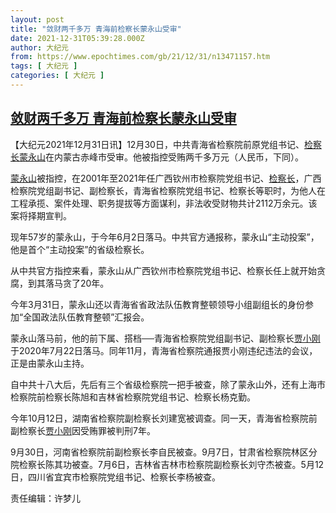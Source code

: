 ```yaml
---
layout: post
title: "敛财两千多万 青海前检察长蒙永山受审"
date: 2021-12-31T05:39:28.000Z
author: 大纪元
from: https://www.epochtimes.com/gb/21/12/31/n13471157.htm
tags: [ 大纪元 ]
categories: [ 大纪元 ]
---
```

<!--1640929168000-->
[敛财两千多万 青海前检察长蒙永山受审](https://www.epochtimes.com/gb/21/12/31/n13471157.htm)
------

<div>
<p>【大纪元2021年12月31日讯】12月30日，中共青海省检察院前原党组书记、<a href="https://www.epochtimes.com/gb/tag/%E6%A3%80%E5%AF%9F%E9%95%BF.html">检察长</a><a href="https://www.epochtimes.com/gb/tag/%E8%92%99%E6%B0%B8%E5%B1%B1.html">蒙永山</a>在内蒙古赤峰市受审。他被指控受贿两千多万元（人民币，下同）。</p><p><a href="https://www.epochtimes.com/gb/tag/%E8%92%99%E6%B0%B8%E5%B1%B1.html">蒙永山</a>被指控，在2001年至2021年任广西钦州市检察院党组书记、<a href="https://www.epochtimes.com/gb/tag/%E6%A3%80%E5%AF%9F%E9%95%BF.html">检察长</a>，广西检察院党组副书记、副检察长，青海省检察院党组书记、检察长等职时，为他人在工程承揽、案件处理、职务提拔等方面谋利，非法收受财物共计2112万余元。该案将择期宣判。</p><p>现年57岁的蒙永山，于今年6月2日落马。中共官方通报称，蒙永山“主动投案”，他是首个“主动投案”的省级检察长。</p><p>从中共官方指控来看，蒙永山从广西钦州市检察院党组书记、检察长任上就开始贪腐，到其落马贪了20年。</p><p>今年3月31日，蒙永山还以青海省省政法队伍教育整顿领导小组副组长的身份参加“全国政法队伍教育整顿”汇报会。</p><p>蒙永山落马前，他的前下属、搭档──青海省检察院党组副书记、副检察长<a href="https://www.epochtimes.com/gb/tag/%E8%B4%BE%E5%B0%8F%E5%88%9A.html">贾小刚</a>于2020年7月22日落马。同年11月，青海省检察院通报贾小刚违纪违法的会议，正是由蒙永山主持。</p><p>自中共十八大后，先后有三个省级检察院一把手被查，除了蒙永山外，还有上海市检察院前检察长陈旭和吉林省检察院党组书记、检察长杨克勤。</p><p>今年10月12日，湖南省检察院副检察长刘建宽被调查。同一天，青海省检察院前副检察长<a href="https://www.epochtimes.com/gb/tag/%E8%B4%BE%E5%B0%8F%E5%88%9A.html">贾小刚</a>因受贿罪被判刑7年。</p><p>9月30日，河南省检察院前副检察长李自民被查。9月7日，甘肃省检察院林区分院检察长陈其功被查。7月6日，吉林省吉林市检察院副检察长刘守杰被查。5月12日，四川省宜宾市检察院党组书记、检察长李杨被查。</p><p>责任编辑：许梦儿</p>
</div>
